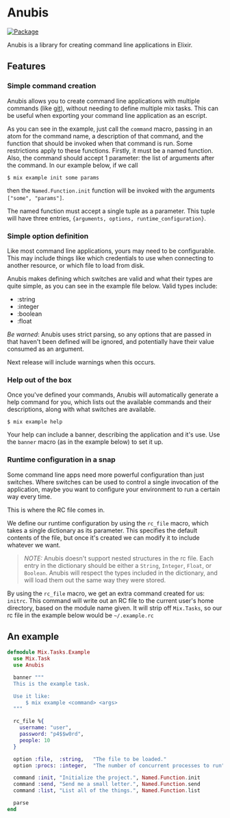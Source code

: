 Anubis
======

[![Package](http://img.shields.io/hexpm/v/anubis.svg)](https://hex.pm/packages/anubis)

Anubis is a library for creating command line applications in Elixir.

## Features

### Simple command creation

Anubis allows you to create command line applications with multiple commands (like [git](http://git-scm.com/)), without needing to define multiple mix tasks. This can be useful when exporting your command line application as an escript.

As you can see in the example, just call the `command` macro, passing in an atom for the command name, a description of that command, and the function that should be invoked when that command is run. Some restrictions apply to these functions. Firstly, it must be a named function. Also, the command should accept 1 parameter: the list of arguments after the command. In our example below, if we call

    $ mix example init some params

then the `Named.Function.init` function will be invoked with the arguments `["some", "params"]`.

The named function must accept a single tuple as a parameter. This tuple will have three entries, `{arguments, options, runtime_configuration}`.

### Simple option definition

Like most command line applications, yours may need to be configurable. This may include things like which credentials to use when connecting to another resource, or which file to load from disk.

Anubis makes defining which switches are valid and what their types are quite simple, as you can see in the example file below. Valid types include:

* :string
* :integer
* :boolean
* :float

*Be warned*: Anubis uses strict parsing, so any options that are passed in that haven't been defined will be ignored, and potentially have their value consumed as an argument.

Next release will include warnings when this occurs.

### Help out of the box

Once you've defined your commands, Anubis will automatically generate a help command for you, which lists out the available commands and their descriptions, along with what switches are available.

    $ mix example help

Your help can include a banner, describing the application and it's use. Use the `banner` macro (as in the example below) to set it up.

### Runtime configuration in a snap

Some command line apps need more powerful configuration than just switches. Where switches can be used to control a single invocation of the application, maybe you want to configure your environment to run a certain way every time.

This is where the RC file comes in.

We define our runtime configuration by using the `rc_file` macro, which takes a single dictionary as its parameter. This specifies the default contents of the file, but once it's created we can modify it to include whatever we want.

> *NOTE:* Anubis doesn't support nested structures in the rc file. Each entry in the dictionary should be either a `String`, `Integer`, `Float`, or `Boolean`. Anubis will respect the types included in the dictionary, and will load them out the same way they were stored.

By using the `rc_file` macro, we get an extra command created for us: `initrc`. This command will write out an RC file to the current user's home directory, based on the module name given. It will strip off `Mix.Tasks`, so our rc file in the example below would be `~/.example.rc`

## An example

```elixir
defmodule Mix.Tasks.Example
  use Mix.Task
  use Anubis

  banner """
  This is the example task.

  Use it like:
      $ mix example <command> <args>
  """

  rc_file %{
    username: "user",
    password: "p4$$w0rd",
    people: 10
  }

  option :file,  :string,   "The file to be loaded."
  option :procs: :integer,  "The number of concurrent processes to run" 

  command :init, "Initialize the project.", Named.Function.init
  command :send, "Send me a small letter.", Named.Function.send
  command :list, "List all of the things.", Named.Function.list

  parse
end
```
